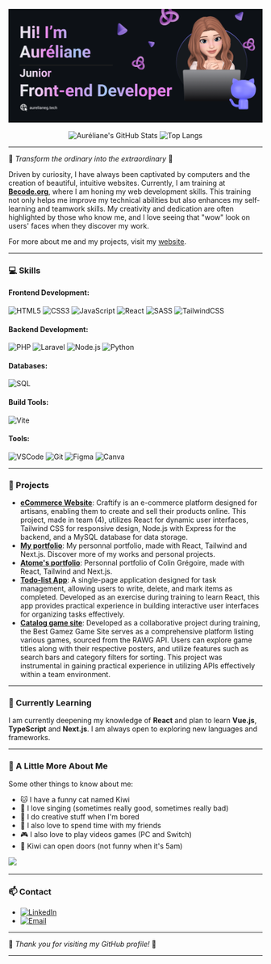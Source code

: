 [![Banner](https://github.com/Lameuhton/lameuhton/blob/main/banniere-readme.png?raw=true)](http://aurelianeg.tech)

<p align="center">
    <img src="https://github-readme-stats.vercel.app/api?username=Lameuhton&show_icons=true&theme=cobalt" alt="Auréliane's GitHub Stats">
    <img src="https://github-readme-stats.vercel.app/api/top-langs/?username=Lameuhton&layout=compact&theme=cobalt" alt="Top Langs">
</p>

---

🌸 *Transform the ordinary into the extraordinary* 🌸

Driven by curiosity, I have always been captivated by computers and the creation of beautiful, intuitive websites. Currently, I am training at **[Becode.org](https://becode.org/)**, where I am honing my web development skills. This training not only helps me improve my technical abilities but also enhances my self-learning and teamwork skills. My creativity and dedication are often highlighted by those who know me, and I love seeing that "wow" look on users' faces when they discover my work.

For more about me and my projects, visit my [website](http://aurelianeg.tech).

---

### 💻 Skills

#### Frontend Development:
![HTML5](https://img.shields.io/badge/-HTML5-E34F26?style=flat-square&logo=html5&logoColor=white)
![CSS3](https://img.shields.io/badge/-CSS3-1572B6?style=flat-square&logo=css3&logoColor=white)
![JavaScript](https://img.shields.io/badge/-JavaScript-F7DF1E?style=flat-square&logo=javascript&logoColor=black)
![React](https://img.shields.io/badge/-React-61DAFB?style=flat-square&logo=react&logoColor=black)
![SASS](https://img.shields.io/badge/-SASS-CC6699?style=flat-square&logo=sass&logoColor=white)
![TailwindCSS](https://img.shields.io/badge/-TailwindCSS-38B2AC?style=flat-square&logo=tailwind-css&logoColor=white)

#### Backend Development:
![PHP](https://img.shields.io/badge/-PHP-777BB4?style=flat-square&logo=php&logoColor=white)
![Laravel](https://img.shields.io/badge/-Laravel-FF2D20?style=flat-square&logo=laravel&logoColor=white)
![Node.js](https://img.shields.io/badge/-Node.js-339933?style=flat-square&logo=node-dot-js&logoColor=white)
![Python](https://img.shields.io/badge/-Python-3776AB?style=flat-square&logo=python&logoColor=white)

#### Databases:
![SQL](https://img.shields.io/badge/-SQL-4479A1?style=flat-square&logo=postgresql&logoColor=white)

#### Build Tools:
![Vite](https://img.shields.io/badge/-Vite-646CFF?style=flat-square&logo=vite&logoColor=white)

#### Tools:
![VSCode](https://img.shields.io/badge/-VSCode-007ACC?style=flat-square&logo=visual-studio-code&logoColor=white)
![Git](https://img.shields.io/badge/-Git-F05032?style=flat-square&logo=git&logoColor=white)
![Figma](https://img.shields.io/badge/-Figma-F24E1E?style=flat-square&logo=figma&logoColor=white)
![Canva](https://img.shields.io/badge/-Canva-00C4CC?style=flat-square&logo=canva&logoColor=white)

---

### 🌈 Projects

- **[eCommerce Website](https://github.com/YasmineSan/The_Project)**: Craftify is an e-commerce platform designed for artisans, enabling them to create and sell their products online. This project, made in team (4), utilizes React for dynamic user interfaces, Tailwind CSS for responsive design, Node.js with Express for the backend, and a MySQL database for data storage.
- **[My portfolio](https://github.com/Lameuhton/portfolio)**: My personnal portfolio, made with React, Tailwind and Next.js. Discover more of my works and personal projects.
- **[Atome's portfolio](https://github.com/Lameuhton/atome_portfolio)**: Personnal portfolio of Colin Grégoire, made with React, Tailwind and Next.js.
- **[Todo-list App](https://github.com/Junior-dev-Track/16-react-todolist-Lameuhton)**: A single-page application designed for task management, allowing users to write, delete, and mark items as completed. Developed as an exercise during training to learn React, this app provides practical experience in building interactive user interfaces for organizing tasks effectively.
- **[Catalog game site](https://github.com/Junior-dev-Track/16-react-everyonegames-christophe-aureliane)**: Developed as a collaborative project during training, the Best Gamez Game Site serves as a comprehensive platform listing various games, sourced from the RAWG API. Users can explore game titles along with their respective posters, and utilize features such as search bars and category filters for sorting. This project was instrumental in gaining practical experience in utilizing APIs effectively within a team environment.

---

### 📘 Currently Learning

I am currently deepening my knowledge of **React** and plan to learn **Vue.js**, **TypeScript** and **Next.js**. I am always open to exploring new languages and frameworks.

---

### 🌺 A Little More About Me

Some other things to know about me:

<div>
    <ul>
        <li>🐱 I have a funny cat named Kiwi</li>
        <li>🎤 I love singing (sometimes really good, sometimes really bad)</li>
        <li>🎨 I do creative stuff when I'm bored</li>
        <li>🍻 I also love to spend time with my friends</li>
        <li>🎮 I also love to play videos games (PC and Switch)</li>
        <li>🥝 Kiwi can open doors (not funny when it's 5am)</li>
    </ul>
    <img src="https://media2.giphy.com/media/4Y3zQkV3EPtAc/giphy.gif?cid=6c09b952xx2ovjjx3rx21kaprx97bccde5k96bcin3uayuk9&ep=v1_gifs_search&rid=giphy.gif&ct=g">
</div>

---

### 📫 Contact

- [![LinkedIn](https://img.shields.io/badge/-LinkedIn-0077B5?style=flat-square&logo=linkedin&logoColor=white)](https://www.linkedin.com/in/aurelianeg-webdev/)
- [![Email](https://img.shields.io/badge/-Email-D14836?style=flat-square&logo=gmail&logoColor=white)](mailto:aurelianeg2000@gmail.com)

---

🌟 *Thank you for visiting my GitHub profile!* 🌟

---
